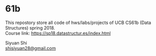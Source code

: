 # 61b
This repostory store all code of hws/labs/projects of UCB CS61b (Data Structures) spring 2018.    
Course link: https://sp18.datastructur.es/index.html

Siyuan Shi  
shisiyuan28@gmail.com  
